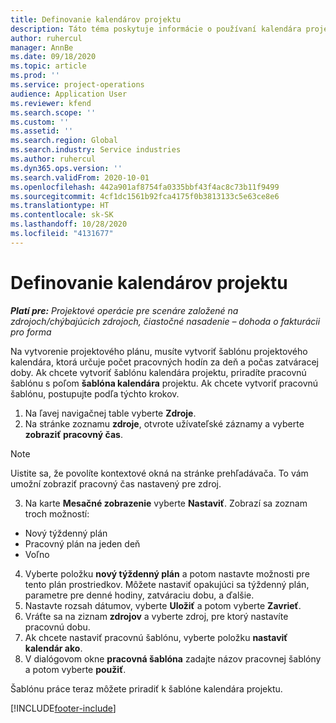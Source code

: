 ```yaml
---
title: Definovanie kalendárov projektu
description: Táto téma poskytuje informácie o používaní kalendára projektu na sledovanie harmonogramu projektu.
author: ruhercul
manager: AnnBe
ms.date: 09/18/2020
ms.topic: article
ms.prod: ''
ms.service: project-operations
audience: Application User
ms.reviewer: kfend
ms.search.scope: ''
ms.custom: ''
ms.assetid: ''
ms.search.region: Global
ms.search.industry: Service industries
ms.author: ruhercul
ms.dyn365.ops.version: ''
ms.search.validFrom: 2020-10-01
ms.openlocfilehash: 442a901af8754fa0335bbf43f4ac8c73b11f9499
ms.sourcegitcommit: 4cf1dc1561b92fca4175f0b3813133c5e63ce8e6
ms.translationtype: HT
ms.contentlocale: sk-SK
ms.lasthandoff: 10/28/2020
ms.locfileid: "4131677"
---
```

# <a name="define-project-calendars"></a>Definovanie kalendárov projektu

_**Platí pre:** Projektové operácie pre scenáre založené na zdrojoch/chýbajúcich zdrojoch, čiastočné nasadenie – dohoda o fakturácii pro forma_

Na vytvorenie projektového plánu, musíte vytvoriť šablónu projektového kalendára, ktorá určuje počet pracovných hodín za deň a počas zatváracej doby. Ak chcete vytvoriť šablónu kalendára projektu, priradíte pracovnú šablónu s poľom **šablóna kalendára** projektu. Ak chcete vytvoriť pracovnú šablónu, postupujte podľa týchto krokov.

1. Na ľavej navigačnej table vyberte **Zdroje**. 
2. Na stránke zoznamu **zdroje**, otvrote užívateľské záznamy a vyberte **zobraziť pracovný čas**.

  > [!NOTE]
  > Uistite sa, že povolíte kontextové okná na stránke prehľadávača. To vám umožní zobraziť pracovný čas nastavený pre zdroj.
  
3. Na karte **Mesačné zobrazenie** vyberte **Nastaviť**. Zobrazí sa zoznam troch možností: 

  - Nový týždenný plán
  - Pracovný plán na jeden deň
  - Voľno

4. Vyberte položku **nový týždenný plán** a potom nastavte možnosti pre tento plán prostriedkov. Môžete nastaviť opakujúci sa týždenný plán, parametre pre denné hodiny, zatváraciu dobu, a ďalšie.
5. Nastavte rozsah dátumov, vyberte **Uložiť** a potom vyberte **Zavrieť**. 
6. Vráťte sa na ziznam **zdrojov** a vyberte zdroj, pre ktorý nastavíte pracovnú dobu. 
7. Ak chcete nastaviť pracovnú šablónu, vyberte položku **nastaviť kalendár ako**. 
8. V dialógovom okne **pracovná šablóna** zadajte názov pracovnej šablóny a potom vyberte **použiť**. 

Šablónu práce teraz môžete priradiť k šablóne kalendára projektu.


[!INCLUDE[footer-include](../includes/footer-banner.md)]